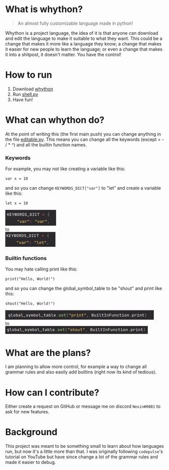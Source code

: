 # What is whython?
> An almost fully customizable language made in python!

Whython is a project language, the idea of it is that anyone can download
and edit the language to make it suitable to what they want. This could be
a change that makes it more like a language they know; a change that makes
it easier for new people to learn the language; or even a change that makes
it into a shitpost, it doesn't matter. You have the control!

# How to run
1. Download [whython](whython)
2. Run [shell.py](whython/shell.py)
3. Have fun!

# What can whython do?
At the point of writing this (the first main push) you can change anything in the 
file [editable.py](whython/editable_/editable.py). This means you can change all the 
keywords (except = - / * ^) and all the builtin function names. 
### Keywords
For example, you may not like creating a variable like this:
```
var x = 10
```
and so you can change `KEYWORDS_DICT["var"]` to "let" and create a variable like this:
```
let x = 10
```
![img.png](images/keywords_dict_1.png)
<br>to<br>
![img_1.png](images/keywords_dict_2.png)

### Builtin functions
You may hate calling print like this:
```
print("Hello, World!")
```
and so you can change the global_symbol_table to be "shout" and print like this:
```
shout("Hello, World!")
```
![img.png](images/builtins_1.png)
<br>to<br>
![img_1.png](images/builtins_2.png)

# What are the plans?
I am planning to allow more control, for example a way to change all grammar rules 
and also easily add builtins (right now its kind of tedious).

# How can I contribute?
Either create a request on GitHub or message me on discord `Nexin#0001` to ask for
new features.

# Background
This project was meant to be something small to learn about how languages run, but 
now it's a little more than that. I was originally following `codepulse`'s 
tutorial on YouTube but have since change a lot of the grammar rules and made 
it easier to debug. 
